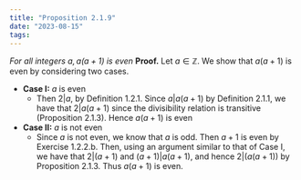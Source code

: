 ```yaml
---
title: "Proposition 2.1.9"
date: "2023-08-15"
tags:
---
```


*For all integers $a, a(a+1)$ is even*
**Proof.** Let $a \in \mathbb{Z}$. We show that $a(a+1)$ is even by considering two cases.
- **Case I:** $a$ is even
	- Then $2 |a$, by Definition 1.2.1. Since $a | a(a+1)$ by Definition 2.1.1, we have that $2 | a(a+1)$ since the divisibility relation is transitive (Proposition 2.1.3). Hence $a(a+1)$ is even
- **Case II:** $a$ is not even
	- Since $a$ is not even, we know that $a$ is odd. Then $a+1$ is even by Exercise 1.2.2.b. Then, using an argument similar to that of Case I, we have that $2 | (a+1)$ and $(a+1)|a(a+1)$, and hence $2 | (a(a+1))$ by Proposition 2.1.3. Thus $a(a+1)$ is even.